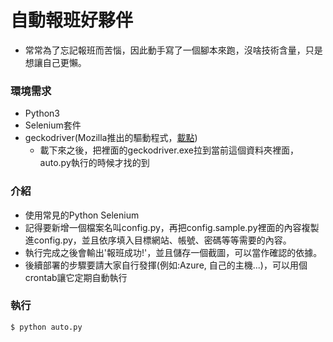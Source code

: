 # 自動報班好夥伴
- 常常為了忘記報班而苦惱，因此動手寫了一個腳本來跑，沒啥技術含量，只是想讓自己更懶。
### 環境需求
- Python3
- Selenium套件
- geckodriver(Mozilla推出的驅動程式，[載點](https://github.com/mozilla/geckodriver/releases))
    - 載下來之後，把裡面的geckodriver.exe拉到當前這個資料夾裡面，auto.py執行的時候才找的到

### 介紹
- 使用常見的Python Selenium
- 記得要新增一個檔案名叫config.py，再把config.sample.py裡面的內容複製進config.py，並且依序填入目標網站、帳號、密碼等等需要的內容。
- 執行完成之後會輸出'報班成功!'，並且儲存一個截圖，可以當作確認的依據。
- 後續部署的步驟要請大家自行發揮(例如:Azure, 自己的主機...)，可以用個crontab讓它定期自動執行
### 執行
```
$ python auto.py
```